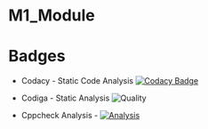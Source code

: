 # M1_Module
# Badges
* Codacy - Static Code Analysis [![Codacy Badge](https://app.codacy.com/project/badge/Grade/3d073c9283e24a7b8dd579b22026a356)](https://www.codacy.com/gh/Akansha-nageshwar/M1_Module/dashboard?utm_source=github.com&amp;utm_medium=referral&amp;utm_content=Akansha-nageshwar/M1_Module&amp;utm_campaign=Badge_Grade)
* Codiga - Static Analysis ![Quality](https://api.codiga.io/project/32181/status/svg)

* Cppcheck Analysis - [![Analysis](https://github.com/Akansha-nageshwar/M1_Module/actions/workflows/c-cpp.yml/badge.svg)](https://github.com/Akansha-nageshwar/M1_Module/actions/workflows/c-cpp.yml)
